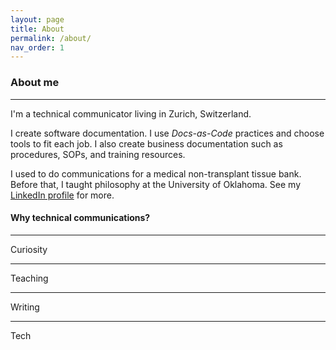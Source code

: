 ```yaml
---
layout: page
title: About
permalink: /about/
nav_order: 1
---
```


### About me

---

I'm a technical communicator living in Zurich, Switzerland.

I create software documentation. I use *Docs-as-Code* practices and choose tools to fit each job. I also create business documentation such as procedures, SOPs, and training resources.

I used to do communications for a medical non-transplant tissue bank. Before that, I taught philosophy at the University of Oklahoma. See my [LinkedIn profile](www.linkedin.com/in/casey-stull) for more.


#### Why technical communications?  

---

Curiosity

---

Teaching

---

Writing

---

Tech
